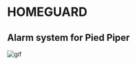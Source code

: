 # HOMEGUARD
## Alarm system for Pied Piper
![gif](https://gitlab.com/wiha97/Assets/-/raw/master/HomeGuard/homeguard.gif?ref_type=heads)